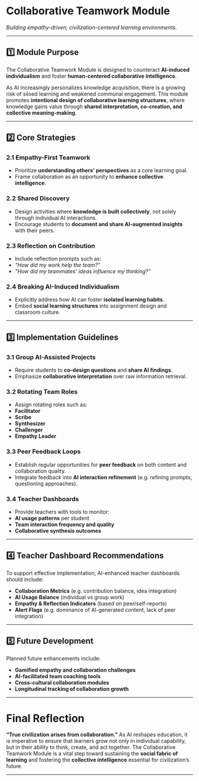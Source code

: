 # Collaborative Teamwork Module
*Building empathy-driven, civilization-centered learning environments.*

---

## 1️⃣ Module Purpose

The Collaborative Teamwork Module is designed to counteract **AI-induced individualism** and foster **human-centered collaborative intelligence**.

As AI increasingly personalizes knowledge acquisition, there is a growing risk of siloed learning and weakened communal engagement. This module promotes **intentional design of collaborative learning structures**, where knowledge gains value through **shared interpretation, co-creation, and collective meaning-making**.

---

## 2️⃣ Core Strategies

### 2.1 Empathy-First Teamwork
- Prioritize **understanding others' perspectives** as a core learning goal.
- Frame collaboration as an opportunity to **enhance collective intelligence**.

### 2.2 Shared Discovery
- Design activities where **knowledge is built collectively**, not solely through individual AI interactions.
- Encourage students to **document and share AI-augmented insights** with their peers.

### 2.3 Reflection on Contribution
- Include reflection prompts such as:
- *“How did my work help the team?”*
- *“How did my teammates’ ideas influence my thinking?”*

### 2.4 Breaking AI-Induced Individualism
- Explicitly address how AI can foster **isolated learning habits**.
- Embed **social learning structures** into assignment design and classroom culture.

---

## 3️⃣ Implementation Guidelines

### 3.1 Group AI-Assisted Projects
- Require students to **co-design questions** and **share AI findings**.
- Emphasize **collaborative interpretation** over raw information retrieval.

### 3.2 Rotating Team Roles
- Assign rotating roles such as:
- **Facilitator**
- **Scribe**
- **Synthesizer**
- **Challenger**
- **Empathy Leader**

### 3.3 Peer Feedback Loops
- Establish regular opportunities for **peer feedback** on both content and collaboration quality.
- Integrate feedback into **AI interaction refinement** (e.g. refining prompts, questioning approaches).

### 3.4 Teacher Dashboards
- Provide teachers with tools to monitor:
- **AI usage patterns** per student
- **Team interaction frequency and quality**
- **Collaborative synthesis outcomes**

---

## 4️⃣ Teacher Dashboard Recommendations

To support effective implementation, AI-enhanced teacher dashboards should include:

- **Collaboration Metrics** (e.g. contribution balance, idea integration)
- **AI Usage Balance** (individual vs group work)
- **Empathy & Reflection Indicators** (based on peer/self-reports)
- **Alert Flags** (e.g. dominance of AI-generated content, lack of peer integration)

---

## 5️⃣ Future Development

Planned future enhancements include:

- **Gamified empathy and collaboration challenges**
- **AI-facilitated team coaching tools**
- **Cross-cultural collaboration modules**
- **Longitudinal tracking of collaboration growth**

---

# Final Reflection

**“True civilization arises from collaboration.”**
As AI reshapes education, it is imperative to ensure that learners grow not only in individual capability, but in their ability to think, create, and act together.
The Collaborative Teamwork Module is a vital step toward sustaining the **social fabric of learning** and fostering the **collective intelligence** essential for civilization’s future.

---

